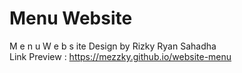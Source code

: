 # Menu Website
M e n u W e b s ite Design by Rizky Ryan Sahadha <br>
Link Preview : https://mezzky.github.io/website-menu
